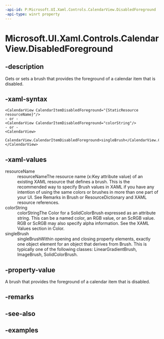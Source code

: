 ```yaml
---
-api-id: P:Microsoft.UI.Xaml.Controls.CalendarView.DisabledForeground
-api-type: winrt property
---
```


# Microsoft.UI.Xaml.Controls.CalendarView.DisabledForeground

<!--
public Microsoft.UI.Xaml.Media.Brush DisabledForeground { get; set; }
-->


## -description

Gets or sets a brush that provides the foreground of a calendar item that is disabled.

## -xaml-syntax

```xaml
<CalendarView CalendarItemDisabledForeground="{StaticResource resourceName}"/>
- or -
<CalendarView CalendarItemDisabledForeground="colorString"/>
- or -
<CalendarView>
  CalendarView.CalendarItemDisabledForeground>singleBrush</CalendarView.CalendarItemDisabledForeground>
</CalendarView>

```

## -xaml-values

<dl><dt>resourceName</dt><dd>resourceNameThe resource name (x:Key attribute value) of an existing XAML resource that defines a brush. This is the recommended way to specify Brush values in XAML if you have any intention of using the same colors or brushes in more than one part of your UI. See Remarks in Brush or ResourceDictionary and XAML resource references.</dd>
<dt>colorString</dt><dd>colorStringThe Color for a SolidColorBrush expressed as an attribute string. This can be a named color, an RGB value, or an ScRGB value. RGB or ScRGB may also specify alpha information. See the XAML Values section in Color.</dd>
<dt>singleBrush</dt><dd>singleBrushWithin opening and closing property elements, exactly one object element for an object that derives from Brush. This is typically one of the following classes: LinearGradientBrush, ImageBrush, SolidColorBrush.</dd>
</dl>

## -property-value

A brush that provides the foreground of a calendar item that is disabled.

## -remarks

## -see-also

## -examples


